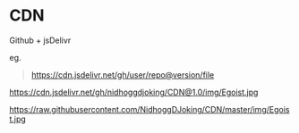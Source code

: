 # CDN
Github + jsDelivr

eg.

> https://cdn.jsdelivr.net/gh/user/repo@version/file

https://cdn.jsdelivr.net/gh/nidhoggdjoking/CDN@1.0/img/Egoist.jpg

https://raw.githubusercontent.com/NidhoggDJoking/CDN/master/img/Egoist.jpg
